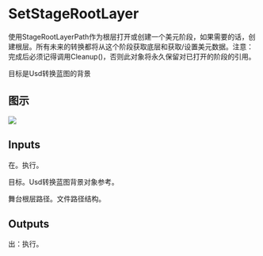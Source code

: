 # SetStageRootLayer

使用StageRootLayerPath作为根层打开或创建一个美元阶段，如果需要的话，创建根层。所有未来的转换都将从这个阶段获取底层和获取/设置美元数据。注意：完成后必须记得调用Cleanup()，否则此对象将永久保留对已打开的阶段的引用。

目标是Usd转换蓝图的背景

## 图示

![]($-20221218-18593169.png)

## Inputs

在。执行。

目标。Usd转换蓝图背景对象参考。

舞台根层路径。文件路径结构。  

## Outputs

出：执行。
